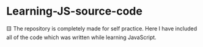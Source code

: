 # Learning-JS-source-code
🟨 The repository is completely made for self practice. Here I have included all of the code which was written while learning JavaScript.
